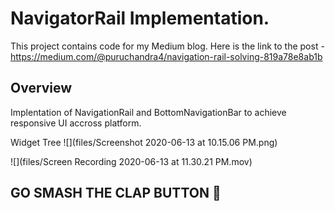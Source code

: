 # NavigatorRail Implementation.

This project contains code for my Medium blog.
Here is the link to the post - https://medium.com/@puruchandra4/navigation-rail-solving-819a78e8ab1b

## Overview
Implentation of NavigationRail and BottomNavigationBar to achieve responsive UI accross platform.

Widget Tree
![](files/Screenshot 2020-06-13 at 10.15.06 PM.png)

![](files/Screen Recording 2020-06-13 at 11.30.21 PM.mov)

## GO SMASH THE CLAP BUTTON 🙏
